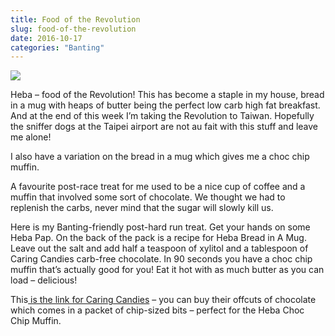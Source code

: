 ```yaml
---
title: Food of the Revolution
slug: food-of-the-revolution
date: 2016-10-17
categories: "Banting"
---
```


<p><img src="http://res.cloudinary.com/dy6grlu8z/image/upload/v1558841778/vwttbbxxedxwja9mzqrp.jpg"/></p>
<p>Heba – food of the Revolution! This has become a staple in my house, bread in a mug with heaps of butter being the perfect low carb high fat breakfast. And at the end of this week I’m taking the Revolution to Taiwan. Hopefully the sniffer dogs at the Taipei airport are not au fait with this stuff and leave me alone!</p>
<p>I also have a variation on the bread in a mug which gives me a choc chip muffin.</p>
<p class="p1"><span class="s1">A favourite post-race treat for me used to be a nice cup of coffee and a muffin that involved some sort of chocolate. We thought we had to replenish the carbs, never mind that the sugar will slowly kill us.</span></p>
<p class="p1"><span class="s1">Here is my Banting-friendly post-hard run treat. Get your hands on some Heba Pap. On the back of the pack is a recipe for Heba Bread in A Mug. Leave out the salt and add half a teaspoon of xylitol and a tablespoon of Caring Candies carb-free chocolate. In 90 seconds you have a choc chip muffin that’s actually good for you! Eat it hot with as much butter as you can load – delicious!</span></p>
<p class="p1"><span class="s1">This<a href="https://www.caringcandies.co.za/"> is the link for Caring Candies</a> – you can buy their offcuts of chocolate which comes in a packet of chip-sized bits – perfect for the Heba Choc Chip Muffin.</span></p>








